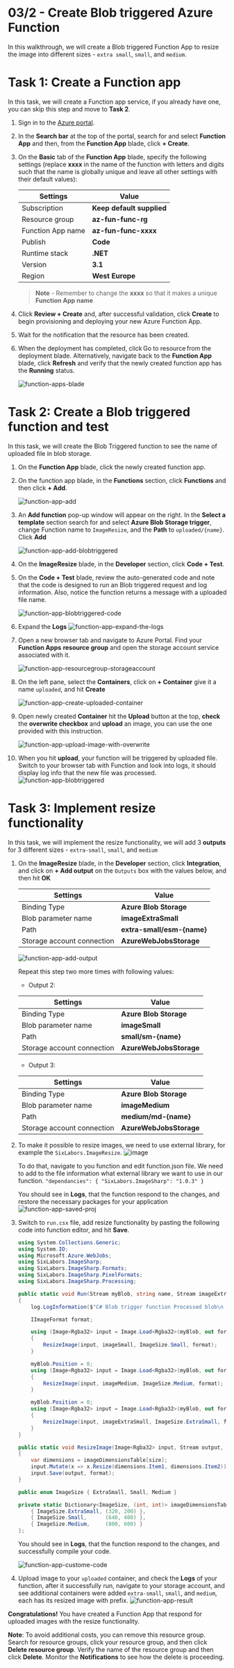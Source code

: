 # 03/2 - Create Blob triggered Azure Function

In this walkthrough, we will create a Blob triggered Function App to resize the image into different sizes - `extra small`, `small`, and `medium`.

# Task 1: Create a Function app

In this task, we will create a Function app service, if you already have one, you can skip this step and move to **Task 2**.

1. Sign in to the [Azure portal](https://portal.azure.com).

2. In the **Search bar** at the top of the portal, search for and select **Function App** and then, from the **Function App** blade, click **+ Create**.

3. On the **Basic** tab of the **Function App** blade, specify the following settings (replace **xxxx** in the name of the function with letters and digits such that the name is globally unique and leave all other settings with their default values): 

    | Settings          | Value                     |
    | ----------------- | ------------------------- |
    | Subscription      | **Keep default supplied** |
    | Resource group    | **az-fun-func-rg**        |
    | Function App name | **az-fun-func-xxxx**      |
    | Publish           | **Code**                  |
    | Runtime stack     | **.NET**                  |
    | Version           | **3.1**                   |
    | Region            | **West Europe**           |

    >**Note** - Remember to change the **xxxx** so that it makes a unique **Function App name**

4. Click **Review + Create** and, after successful validation, click **Create** to begin provisioning and deploying your new Azure Function App.

5. Wait for the notification that the resource has been created.

6. When the deployment has completed, click Go to resource from the deployment blade. Alternatively, navigate back to the **Function App** blade, click **Refresh** and verify that the newly created function app has the **Running** status. 

    ![function-apps-blade](/assets/function-apps-blade.PNG)

# Task 2: Create a Blob triggered function and test

In this task, we will create the Blob Triggered function to see the name of uploaded file in blob storage.

1. On the **Function App** blade, click the newly created function app. 

2. On the function app blade, in the **Functions** section, click **Functions** and then click **+ Add**.

    ![function-app-add](/assets/function-app-add.PNG)

3. An **Add function** pop-up window will appear on the right. In the **Select a template** section search for and select **Azure Blob Storage trigger**, change Function name to `ImageResize`, and the **Path** to `uploaded/{name}`. Click **Add** 

    ![function-app-add-blobtriggered](/assets/function-app-add-blobtriggered.PNG)

4. On the **ImageResize** blade, in the **Developer** section, click **Code + Test**. 

5. On the **Code + Test** blade, review the auto-generated code and note that the code is designed to run an Blob triggered request and log information. Also, notice the function returns a message with a uploaded file name.

    ![function-app-blobtriggered-code](/assets/function-app-blobtriggered-code.PNG)

6. Expand the **Logs**
    ![function-app-expand-the-logs](/assets/function-app-expand-the-logs.PNG)

7. Open a new browser tab and navigate to Azure Portal. Find your **Function Apps** **resource group** and open the storage account service associated with it.

    ![function-app-resourcegroup-storageaccount](/assets/function-app-resourcegroup-storageaccount.PNG)

8. On the left pane, select the **Containers**, click on **+ Container** give it a name `uploaded`, and hit **Create**

    ![function-app-create-uploaded-container](/assets/function-app-create-uploaded-container.PNG)

9. Open newly created **Container** hit the **Upload** button at the top, **check** the **overwrite checkbox** and **upload** an image, you can use the one provided with this instruction.


    ![function-app-upload-image-with-overwrite](/assets/function-app-upload-image-with-overwrite.PNG)

10.  When you hit **upload**, your function will be triggered by uploaded file. Switch to your browser tab with Function and look into logs, it should display log info that the new file was processed.
    ![function-app-blobtriggered](/assets/function-app-blobtriggered.PNG)


# Task 3: Implement resize functionality

In this task, we will implement the resize functionality, we will add 3 **outputs** for 3 different sizes - `extra-small`, `small`, and `medium`

1. On the **ImageResize** blade, in the **Developer** section, click **Integration**, and click on **+ Add output** on the `Outputs` box with the values below, and then hit **OK**
    
    | Settings                   | Value                      |
    | -------------------------- | -------------------------- |
    | Binding Type               | **Azure Blob Storage**     |
    | Blob parameter name        | **imageExtraSmall**        |
    | Path                       | **extra-small/esm-{name}** |
    | Storage account connection | **AzureWebJobsStorage**    |

    ![function-app-add-output](/assets/function-app-add-output.PNG)

    Repeat this step two more times with following values:
    - Output 2:

    | Settings                   | Value                   |
    | -------------------------- | ----------------------- |
    | Binding Type               | **Azure Blob Storage**  |
    | Blob parameter name        | **imageSmall**          |
    | Path                       | **small/sm-{name}**     |
    | Storage account connection | **AzureWebJobsStorage** |

    - Output 3:

    | Settings                   | Value                   |
    | -------------------------- | ----------------------- |
    | Binding Type               | **Azure Blob Storage**  |
    | Blob parameter name        | **imageMedium**         |
    | Path                       | **medium/md-{name}**    |
    | Storage account connection | **AzureWebJobsStorage** |

2. To make it possible to resize images, we need to use external library, for example the `SixLabors.ImageResize`.
   ![image](https://user-images.githubusercontent.com/12434636/165079293-494f8d62-9e84-46aa-8417-49c4c39b7299.png)

    To do that, navigate to you function and edit function.json file. We need to add to the file information what external library we want to use in our function.
    `"dependancies": {
         "SixLabors.ImageSharp": "1.0.3"
     }`

   You should see in **Logs**, that the function respond to the changes, and restore the necessary packages for your application
   ![function-app-saved-proj](/assets/function-app-saved-proj.PNG)

3. Switch to `run.csx` file, add resize functionality by pasting the following code into function editor, and hit **Save**.

    ```cs
    using System.Collections.Generic;
    using System.IO;
    using Microsoft.Azure.WebJobs;
    using SixLabors.ImageSharp;
    using SixLabors.ImageSharp.Formats;
    using SixLabors.ImageSharp.PixelFormats;
    using SixLabors.ImageSharp.Processing;

    public static void Run(Stream myBlob, string name, Stream imageExtraSmall, Stream imageSmall, Stream imageMedium, ILogger log)
    {
        log.LogInformation($"C# Blob trigger function Processed blob\n Name:{name} \n Size: {myBlob.Length} Bytes");

        IImageFormat format;

        using (Image<Rgba32> input = Image.Load<Rgba32>(myBlob, out format))
        {
            ResizeImage(input, imageSmall, ImageSize.Small, format);
        }

        myBlob.Position = 0;
        using (Image<Rgba32> input = Image.Load<Rgba32>(myBlob, out format))
        {
            ResizeImage(input, imageMedium, ImageSize.Medium, format);
        }

        myBlob.Position = 0;
        using (Image<Rgba32> input = Image.Load<Rgba32>(myBlob, out format))
        {
            ResizeImage(input, imageExtraSmall, ImageSize.ExtraSmall, format);
        }
    }

    public static void ResizeImage(Image<Rgba32> input, Stream output, ImageSize size, IImageFormat format)
    {
        var dimensions = imageDimensionsTable[size];
        input.Mutate(x => x.Resize(dimensions.Item1, dimensions.Item2));
        input.Save(output, format);
    }

    public enum ImageSize { ExtraSmall, Small, Medium }

    private static Dictionary<ImageSize, (int, int)> imageDimensionsTable = new Dictionary<ImageSize, (int, int)>() {
        { ImageSize.ExtraSmall, (320, 200) },
        { ImageSize.Small,      (640, 400) },
        { ImageSize.Medium,     (800, 600) }
    };

    ```
    
    You should see in **Logs**, that the function respond to the changes, and successfully compile your code.

    ![function-app-custome-code](/assets/function-app-custome-code.PNG)

4. Upload image to your `uploaded` container, and check the **Logs** of your function, after it successfully run, navigate to your storage account, and see additional containers were added `extra-small`, `small`, and `medium`, each has its resized image with prefix.
    ![function-app-result](/assets/function-app-result.PNG)

**Congratulations!** You have created a Function App that respond for uploaded images with the resize functionality.  

**Note**: To avoid additional costs, you can remove this resource group. Search for resource groups, click your resource group, and then click **Delete resource group**. Verify the name of the resource group and then click **Delete**. Monitor the **Notifications** to see how the delete is proceeding.
